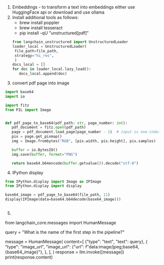 1. Embeddings - to transform a text into embeddings either use HuggingFace api or download and use ollama
2. Install additional tools as follows:
     - brew install poppler
     - brew install tesseract
     - pip install -qU "unstructured[pdf]"
   ````python
   from langchain_unstructured import UnstructuredLoader
   loader_local = UnstructuredLoader(
    file_path=file_path,
    strategy="hi_res",
    )
   docs_local = []
   for doc in loader_local.lazy_load():
      docs_local.append(doc)
3. convert pdf page into image
 ```python
import base64
import io

import fitz
from PIL import Image


def pdf_page_to_base64(pdf_path: str, page_number: int):
    pdf_document = fitz.open(pdf_path)
    page = pdf_document.load_page(page_number - 1)  # input is one-indexed
    pix = page.get_pixmap()
    img = Image.frombytes("RGB", [pix.width, pix.height], pix.samples)

    buffer = io.BytesIO()
    img.save(buffer, format="PNG")

    return base64.b64encode(buffer.getvalue()).decode("utf-8")
 ```
4. IPython display
```python
from IPython.display import Image as IPImage
from IPython.display import display

base64_image = pdf_page_to_base64(file_path, 11)
display(IPImage(data=base64.b64decode(base64_image)))
 
```
5. ```python

from langchain_core.messages import HumanMessage

query = "What is the name of the first step in the pipeline?"

message = HumanMessage(
    content=[
        {"type": "text", "text": query},
        {
            "type": "image_url",
            "image_url": {"url": f"data:image/jpeg;base64,{base64_image}"},
        },
    ],
)
response = llm.invoke([message])
print(response.content)
```
   